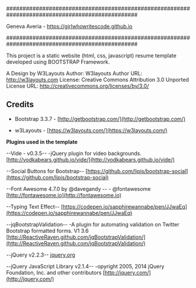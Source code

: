 ################################################################################################

Geneva Averia - https://girlwhowritescode.github.io

################################################################################################



This project is a static website (html, css, javascript) resume template developed using BOOTSTRAP Framework.

A Design by W3Layouts
Author: W3layouts
Author URL: http://w3layouts.com
License: Creative Commons Attribution 3.0 Unported
License URL: http://creativecommons.org/licenses/by/3.0/


## Credits ##

- Bootstrap 3.3.7 - [http://getbootstrap.com/](http://getbootstrap.com/)

- w3Layouts - [https://w3layouts.com/](https://w3layouts.com/)




**Plugins used in the template**

--Vide - v0.3.5--  -jQuery plugin for video backgrounds.
[http://vodkabears.github.io/vide/](http://vodkabears.github.io/vide/)

--Social Buttons for Bootstrap--
[https://github.com/lipis/bootstrap-social](https://github.com/lipis/bootstrap-social)

--Font Awesome 4.7.0 by @davegandy --  - @fontawesome
[http://fontawesome.io](http://fontawesome.io)

--Typing Text Effect--
[https://codepen.io/sapphirewannabe/pen/JJwaEq](https://codepen.io/sapphirewannabe/pen/JJwaEq)

--jqBootstrapValidation--  -A plugin for automating validation on Twitter Bootstrap formatted forms. V1 3.6
[http://ReactiveRaven.github.com/jqBootstrapValidation/](http://ReactiveRaven.github.com/jqBootstrapValidation/)

--jQuery v2.2.3--
[jquery.org](jquery.org)

--jQuery JavaScript Library v2.1.4--  -opyright 2005, 2014 jQuery Foundation, Inc. and other contributors
[http://jquery.com/](http://jquery.com/)







